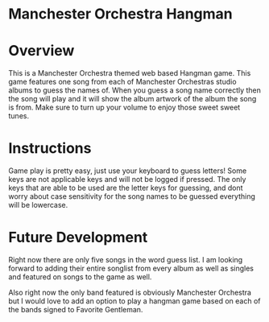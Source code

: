 # Manchester Orchestra Hangman

# Overview #
This is a Manchester Orchestra themed web based Hangman game. This game features one song from each of Manchester Orchestras studio albums to guess the names of. When you guess a song name correctly then the song will play and it will show the album artwork of the album the song is from. Make sure to turn up your volume to enjoy those sweet sweet tunes. 

# Instructions # 
Game play is pretty easy, just use your keyboard to guess letters! Some keys are not applicable keys and will not be logged if pressed. The only keys that are able to be used are the letter keys for guessing, and dont worry about case sensitivity for the song names to be guessed everything will be lowercase. 

# Future Development #
Right now there are only five songs in the word guess list. I am looking forward to adding their entire songlist from every album as well as singles and featured on songs to the game as well. 

Also right now the only band featured is obviously Manchester Orchestra but I would love to add an option to play a hangman game based on each of the bands signed to Favorite Gentleman.

